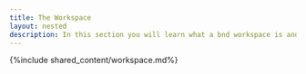 ```yaml
---
title: The Workspace
layout: nested
description: In this section you will learn what a bnd workspace is and how it relates to the Git and Eclipse workspaces
---
```


{%include shared_content/workspace.md%}